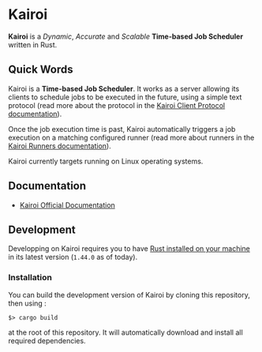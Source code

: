 # Kairoi

**Kairoi** is a _Dynamic_, _Accurate_ and _Scalable_ **Time-based Job Scheduler** written in Rust.

## Quick Words

Kairoi is a **Time-based Job Scheduler**. It works as a server allowing its clients to schedule jobs to be executed in the future, using a simple text protocol (read more about the protocol in the [Kairoi Client Protocol documentation](docs/client-protocol.md)).

Once the job execution time is past, Kairoi automatically triggers a job execution on a matching configured runner (read more about runners in the [Kairoi Runners documentation](docs/runners.md)).

Kairoi currently targets running on Linux operating systems.

## Documentation

* [Kairoi Official Documentation](docs/index.md)

## Development

Developping on Kairoi requires you to have [Rust installed on your machine](https://www.rust-lang.org/tools/install) in its latest version (`1.44.0` as of today).

### Installation

You can build the development version of Kairoi by cloning this repository, then using :

```
$> cargo build
```

at the root of this repository. It will automatically download and install all required dependencies.
